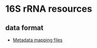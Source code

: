 # 16S rRNA resources

## data format
* [Metadata mapping files](http://qiime.org/documentation/file_formats.html#metadata-mapping-files)

